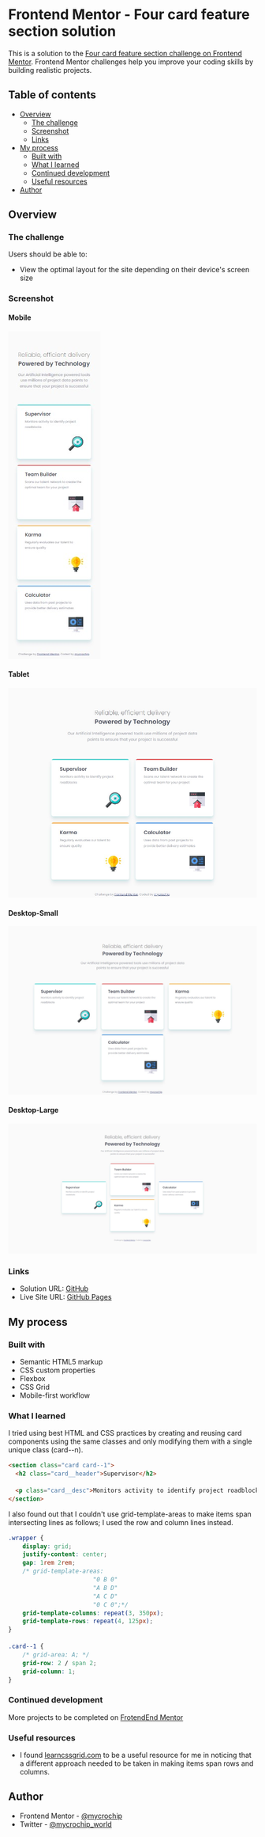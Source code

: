 # Frontend Mentor - Four card feature section solution

This is a solution to the [Four card feature section challenge on Frontend Mentor](https://www.frontendmentor.io/challenges/four-card-feature-section-weK1eFYK). Frontend Mentor challenges help you improve your coding skills by building realistic projects. 

## Table of contents

- [Overview](#overview)
  - [The challenge](#the-challenge)
  - [Screenshot](#screenshot)
  - [Links](#links)
- [My process](#my-process)
  - [Built with](#built-with)
  - [What I learned](#what-i-learned)
  - [Continued development](#continued-development)
  - [Useful resources](#useful-resources)
- [Author](#author)



## Overview

### The challenge

Users should be able to:

- View the optimal layout for the site depending on their device's screen size

### Screenshot

#### Mobile

![Mobile - 375px](images/screenshot--mini.jpg)

#### Tablet

![Tablet - 1024px](images/screenshot--small.jpg)

#### Desktop-Small

![Desktop - 1440px](images/screenshot--medium.jpg)

#### Desktop-Large

![Desktop - 1960px](images/screenshot--large.jpg)


### Links

- Solution URL: [GitHub](https://github.com/mycrochip/four-card-feature-section.git)
- Live Site URL: [GitHub Pages](https://mycrochip.github.io/four-card-feature-section/)



## My process

### Built with

- Semantic HTML5 markup
- CSS custom properties
- Flexbox
- CSS Grid
- Mobile-first workflow


### What I learned

I tried using best HTML and CSS practices by creating and reusing card components using the same classes and only modifying them with a single unique class (card--n).

```html
<section class="card card--1">
  <h2 class="card__header">Supervisor</h2>

  <p class="card__desc">Monitors activity to identify project roadblocks</p>
</section>
```

I also found out that I couldn't use grid-template-areas to make items span intersecting lines as follows; I used the row and column lines instead.

```css
.wrapper {
    display: grid;
    justify-content: center;
    gap: 1rem 2rem;
    /* grid-template-areas: 
                        "0 B 0"
                        "A B D"
                        "A C D"
                        "0 C 0";*/
    grid-template-columns: repeat(3, 350px);
    grid-template-rows: repeat(4, 125px);
}

.card--1 {
    /* grid-area: A; */
    grid-row: 2 / span 2;
    grid-column: 1;
}
```


### Continued development

More projects to be completed on [FrotendEnd Mentor](www.frontendmentor.io)

### Useful resources

- I found [learncssgrid.com](https://learncssgrid.com/#positioning-items-grid-line-numbers) to be a useful resource for me in noticing that a different approach needed to be taken in making items span rows and columns.



## Author

- Frontend Mentor - [@mycrochip](https://www.frontendmentor.io/profile/@mycrochip)
- Twitter - [@mycrochip_world](https://www.twitter.com/@mycrochip_world)
